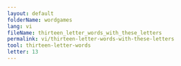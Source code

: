 ```yaml
---
layout: default
folderName: wordgames
lang: vi
fileName: thirteen_letter_words_with_these_letters
permalink: vi/thirteen-letter-words-with-these-letters
tool: thirteen-letter-words
letter: 13
---
```

